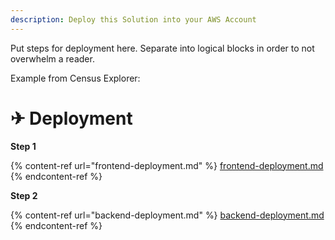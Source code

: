 ```yaml
---
description: Deploy this Solution into your AWS Account
---
```


Put steps for deployment here. Separate into logical blocks in order to not overwhelm a reader.

Example from Census Explorer:

# ✈ Deployment

**Step 1**

{% content-ref url="frontend-deployment.md" %}
[frontend-deployment.md](frontend-deployment.md)
{% endcontent-ref %}

**Step 2**

{% content-ref url="backend-deployment.md" %}
[backend-deployment.md](backend-deployment.md)
{% endcontent-ref %}
